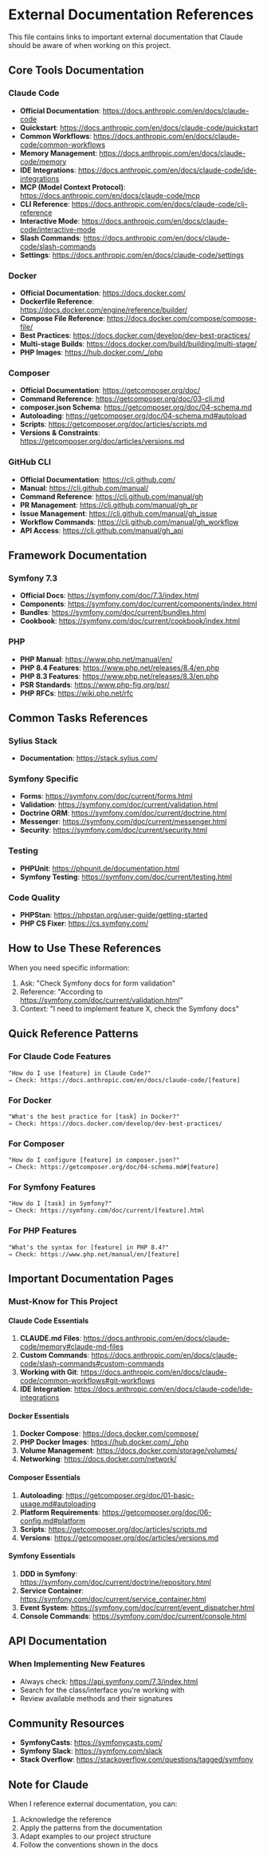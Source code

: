 # External Documentation References

This file contains links to important external documentation that Claude should be aware of when working on this project.

## Core Tools Documentation

### Claude Code
- **Official Documentation**: https://docs.anthropic.com/en/docs/claude-code
- **Quickstart**: https://docs.anthropic.com/en/docs/claude-code/quickstart
- **Common Workflows**: https://docs.anthropic.com/en/docs/claude-code/common-workflows
- **Memory Management**: https://docs.anthropic.com/en/docs/claude-code/memory
- **IDE Integrations**: https://docs.anthropic.com/en/docs/claude-code/ide-integrations
- **MCP (Model Context Protocol)**: https://docs.anthropic.com/en/docs/claude-code/mcp
- **CLI Reference**: https://docs.anthropic.com/en/docs/claude-code/cli-reference
- **Interactive Mode**: https://docs.anthropic.com/en/docs/claude-code/interactive-mode
- **Slash Commands**: https://docs.anthropic.com/en/docs/claude-code/slash-commands
- **Settings**: https://docs.anthropic.com/en/docs/claude-code/settings

### Docker
- **Official Documentation**: https://docs.docker.com/
- **Dockerfile Reference**: https://docs.docker.com/engine/reference/builder/
- **Compose File Reference**: https://docs.docker.com/compose/compose-file/
- **Best Practices**: https://docs.docker.com/develop/dev-best-practices/
- **Multi-stage Builds**: https://docs.docker.com/build/building/multi-stage/
- **PHP Images**: https://hub.docker.com/_/php

### Composer
- **Official Documentation**: https://getcomposer.org/doc/
- **Command Reference**: https://getcomposer.org/doc/03-cli.md
- **composer.json Schema**: https://getcomposer.org/doc/04-schema.md
- **Autoloading**: https://getcomposer.org/doc/04-schema.md#autoload
- **Scripts**: https://getcomposer.org/doc/articles/scripts.md
- **Versions & Constraints**: https://getcomposer.org/doc/articles/versions.md

### GitHub CLI
- **Official Documentation**: https://cli.github.com/
- **Manual**: https://cli.github.com/manual/
- **Command Reference**: https://cli.github.com/manual/gh
- **PR Management**: https://cli.github.com/manual/gh_pr
- **Issue Management**: https://cli.github.com/manual/gh_issue
- **Workflow Commands**: https://cli.github.com/manual/gh_workflow
- **API Access**: https://cli.github.com/manual/gh_api

## Framework Documentation

### Symfony 7.3
- **Official Docs**: https://symfony.com/doc/7.3/index.html
- **Components**: https://symfony.com/doc/current/components/index.html
- **Bundles**: https://symfony.com/doc/current/bundles.html
- **Cookbook**: https://symfony.com/doc/current/cookbook/index.html

### PHP
- **PHP Manual**: https://www.php.net/manual/en/
- **PHP 8.4 Features**: https://www.php.net/releases/8.4/en.php
- **PHP 8.3 Features**: https://www.php.net/releases/8.3/en.php
- **PSR Standards**: https://www.php-fig.org/psr/
- **PHP RFCs**: https://wiki.php.net/rfc

## Common Tasks References

### Sylius Stack
- **Documentation**: https://stack.sylius.com/

### Symfony Specific
- **Forms**: https://symfony.com/doc/current/forms.html
- **Validation**: https://symfony.com/doc/current/validation.html
- **Doctrine ORM**: https://symfony.com/doc/current/doctrine.html
- **Messenger**: https://symfony.com/doc/current/messenger.html
- **Security**: https://symfony.com/doc/current/security.html

### Testing
- **PHPUnit**: https://phpunit.de/documentation.html
- **Symfony Testing**: https://symfony.com/doc/current/testing.html

### Code Quality
- **PHPStan**: https://phpstan.org/user-guide/getting-started
- **PHP CS Fixer**: https://cs.symfony.com/

## How to Use These References

When you need specific information:
1. Ask: "Check Symfony docs for form validation"
2. Reference: "According to https://symfony.com/doc/current/validation.html"
3. Context: "I need to implement feature X, check the Symfony docs"

## Quick Reference Patterns

### For Claude Code Features
```
"How do I use [feature] in Claude Code?"
→ Check: https://docs.anthropic.com/en/docs/claude-code/[feature]
```

### For Docker
```
"What's the best practice for [task] in Docker?"
→ Check: https://docs.docker.com/develop/dev-best-practices/
```

### For Composer
```
"How do I configure [feature] in composer.json?"
→ Check: https://getcomposer.org/doc/04-schema.md#[feature]
```

### For Symfony Features
```
"How do I [task] in Symfony?"
→ Check: https://symfony.com/doc/current/[feature].html
```

### For PHP Features
```
"What's the syntax for [feature] in PHP 8.4?"
→ Check: https://www.php.net/manual/en/[feature]
```

## Important Documentation Pages

### Must-Know for This Project

#### Claude Code Essentials
1. **CLAUDE.md Files**: https://docs.anthropic.com/en/docs/claude-code/memory#claude-md-files
2. **Custom Commands**: https://docs.anthropic.com/en/docs/claude-code/slash-commands#custom-commands
3. **Working with Git**: https://docs.anthropic.com/en/docs/claude-code/common-workflows#git-workflows
4. **IDE Integration**: https://docs.anthropic.com/en/docs/claude-code/ide-integrations

#### Docker Essentials
1. **Docker Compose**: https://docs.docker.com/compose/
2. **PHP Docker Images**: https://hub.docker.com/_/php
3. **Volume Management**: https://docs.docker.com/storage/volumes/
4. **Networking**: https://docs.docker.com/network/

#### Composer Essentials
1. **Autoloading**: https://getcomposer.org/doc/01-basic-usage.md#autoloading
2. **Platform Requirements**: https://getcomposer.org/doc/06-config.md#platform
3. **Scripts**: https://getcomposer.org/doc/articles/scripts.md
4. **Versions**: https://getcomposer.org/doc/articles/versions.md

#### Symfony Essentials
1. **DDD in Symfony**: https://symfony.com/doc/current/doctrine/repository.html
2. **Service Container**: https://symfony.com/doc/current/service_container.html
3. **Event System**: https://symfony.com/doc/current/event_dispatcher.html
4. **Console Commands**: https://symfony.com/doc/current/console.html

## API Documentation

### When Implementing New Features
- Always check: https://api.symfony.com/7.3/index.html
- Search for the class/interface you're working with
- Review available methods and their signatures

## Community Resources
- **SymfonyCasts**: https://symfonycasts.com/
- **Symfony Slack**: https://symfony.com/slack
- **Stack Overflow**: https://stackoverflow.com/questions/tagged/symfony

## Note for Claude
When I reference external documentation, you can:
1. Acknowledge the reference
2. Apply the patterns from the documentation
3. Adapt examples to our project structure
4. Follow the conventions shown in the docs
